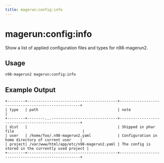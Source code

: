 ```yaml
---
title: magerun:config:info
---
```


# magerun:config:info

Show a list of applied configuration files and types for n98-magerun2.

## Usage

```bash
n98-magerun2 magerun:config:info
```

## Example Output

```
+--------+-----------------------------------------+----------------------------------------------------+
| type   | path                                    | note                                               |
+--------+--------...------------------------------+----------------------------------------------------+
| dist   |                                         | Shipped in phar file                               |
| user   | /home/foo/.n98-magerun2.yaml            | Configuration in home directory of current user    |
| project| /var/www/html/app/etc/n98-magerun2.yaml | The config is stored in the currently used project |
+--------+-----------------------------------------+----------------------------------------------------+
```

